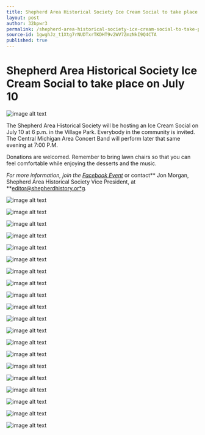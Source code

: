 ```yaml
---
title: Shepherd Area Historical Society Ice Cream Social to take place on July 10
layout: post
author: 32bpwr3
permalink: /shepherd-area-historical-society-ice-cream-social-to-take-place-on-july-10/
source-id: 1gwghJz_t1Xtg7rNUDTxrTKDHT9v2WV7ZmzNkI9Q4CTA
published: true
---
```

# Shepherd Area Historical Society Ice Cream Social to take place on July 10     

![image alt text](/public/uPIILBaRSobV7XGKg5nfHg_img_0.jpg)

The Shepherd Area Historical Society will be hosting an Ice Cream Social on July 10 at 6 p.m. in the Village Park. Everybody in the community is invited. The Central Michigan Area Concert Band will perform later that same evening at 7:00 P.M.

Donations are welcomed. Remember to bring lawn chairs so that you can feel comfortable while enjoying the desserts and the music.

*For more information, join the [Facebook Event](https://www.facebook.com/events/1389978637748781/?acontext=%7B%22ref%22%3A%223%22%2C%22ref_newsfeed_story_type%22%3A%22regular%22%2C%22feed_story_type%22%3A%22117%22%2C%22action_history%22%3A%22null%22%7D)* or contact** Jon Morgan, Shepherd Area Historical Society Vice President, at **[editor@shepherdhistory.or*g](mailto:editor@shepherdhistory.org)*.*

![image alt text](/public/uPIILBaRSobV7XGKg5nfHg_img_1.jpg)

![image alt text](/public/uPIILBaRSobV7XGKg5nfHg_img_2.jpg)

![image alt text](/public/uPIILBaRSobV7XGKg5nfHg_img_3.jpg)

![image alt text](/public/uPIILBaRSobV7XGKg5nfHg_img_4.jpg)

![image alt text](/public/uPIILBaRSobV7XGKg5nfHg_img_5.jpg)

![image alt text](/public/uPIILBaRSobV7XGKg5nfHg_img_6.jpg)

![image alt text](/public/uPIILBaRSobV7XGKg5nfHg_img_7.jpg)

![image alt text](/public/uPIILBaRSobV7XGKg5nfHg_img_8.jpg)

![image alt text](/public/uPIILBaRSobV7XGKg5nfHg_img_9.jpg)

![image alt text](/public/uPIILBaRSobV7XGKg5nfHg_img_10.jpg)

![image alt text](/public/uPIILBaRSobV7XGKg5nfHg_img_11.jpg)

![image alt text](/public/uPIILBaRSobV7XGKg5nfHg_img_12.jpg)

![image alt text](/public/uPIILBaRSobV7XGKg5nfHg_img_13.jpg)

![image alt text](/public/uPIILBaRSobV7XGKg5nfHg_img_14.jpg)

![image alt text](/public/uPIILBaRSobV7XGKg5nfHg_img_15.jpg)

![image alt text](/public/uPIILBaRSobV7XGKg5nfHg_img_16.jpg)

![image alt text](/public/uPIILBaRSobV7XGKg5nfHg_img_17.jpg)

![image alt text](/public/uPIILBaRSobV7XGKg5nfHg_img_18.jpg)

![image alt text](/public/uPIILBaRSobV7XGKg5nfHg_img_19.jpg)

![image alt text](/public/uPIILBaRSobV7XGKg5nfHg_img_20.jpg)


